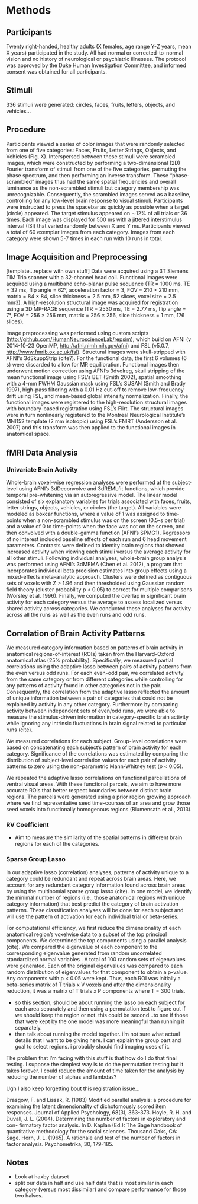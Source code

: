 
# Methods

## Participants

Twenty right-handed, healthy adults (X females, age range Y-Z years, mean X years) participated in the study. All had normal or corrected-to-normal vision and no history of neurological or psychiatric illnesses. The protocol was approved by the Duke Human Investigation Committee, and informed consent was obtained for all participants. 

## Stimuli

336 stimuli were generated: circles, faces, fruits, letters, objects, and vehicles...

## Procedure

Participants viewed a series of color images that were randomly selected from one of five categories: Faces, Fruits, Letter Strings, Objects, and Vehicles (Fig. X). Interspersed between these stimuli were scrambled images, which were constructed by performing a two-dimensional (2D) Fourier transform of stimuli from one of the five categories, permuting the phase spectrum, and then performing an inverse transform. These “phase-scrambled” images thus had the same spatial frequencies and overall luminance as the non-scrambled stimuli but category membership was unrecognizable. Consequently, the scrambled images served as a baseline, controlling for any low-level brain response to visual stimuli. Participants were instructed to press the spacebar as quickly as possible when a target (circle) appeared. The target stimulus appeared on ∼12% of all trials or 36 times. Each image was displayed for 500 ms with a jittered interstimulus interval (ISI) that varied randomly between X and Y ms. Participants viewed a total of 60 exemplar images from each category. Images from each category were shown 5-7 times in each run with 10 runs in total.

## Image Acquisition and Preprocessing

[template...replace with own stuff] Data were acquired using a 3T Siemens TIM Trio scanner with a 32-channel head coil. Functional images were acquired using a multiband echo-planar pulse sequence (TR = 1000 ms, TE = 32 ms, flip angle = 62°, acceleration factor = 3, FOV = 210 × 210 mm, matrix = 84 × 84, slice thickness = 2.5 mm, 52 slices, voxel size = 2.5 mm3). A high-resolution structural image was acquired for registration using a 3D MP-RAGE sequence (TR = 2530 ms, TE = 2.77 ms, flip angle = 7°, FOV = 256 × 256 mm, matrix = 256 × 256, slice thickness = 1 mm, 176 slices).

Image preprocessing was performed using custom scripts (http://github.com/HumanNeuroscienceLab/repsim), which build on AFNI (v 2014-10-23 OpenMP, http://afni.nimh.nih.gov/afni) and FSL (v5.0.7, http://www.fmrib.ox.ac.uk/fsl). Structural images were skull-stripped with AFNI's 3dSkuppStrip (cite?). For the functional data, the first 6 volumes (6 s) were discarded to allow for MR equilibration. Functional images then underwent motion correction using AFNI’s 3dvolreg, skull stripping of the mean functional image using FSL’s BET (Smith 2002), spatial smoothing with a 4-mm FWHM Gaussian mask using FSL’s SUSAN (Smith and Brady 1997), high-pass filtering with a 0.01 Hz cut-off to remove low-frequency drift using FSL, and mean-based global intensity normalization. Finally, the functional images were registered to the high-resolution structural images with boundary-based registration using FSL’s Flirt. The structural images were in turn nonlinearly registered to the Montreal Neurological Institute’s MNI152 template (2 mm isotropic) using FSL’s FNIRT (Andersson et al. 2007) and this transform was then applied to the functional images in anatomical space.

## fMRI Data Analysis

### Univariate Brain Activity

Whole-brain voxel-wise regression analyses were performed at the subject-level using AFNI’s 3dDeconvolve and 3dREMLfit functions, which provide temporal pre-whitening via an autoregressive model. The linear model consisted of six explanatory variables for trials associated with faces, fruits, letter strings, objects, vehicles, or circles (the target). All variables were modeled as boxcar functions, where a value of 1 was assigned to time-points when a non-scrambled stimulus was on the screen (0.5-s per trial) and a value of 0 to time-points when the face was not on the screen, and then convolved with a double-gamma function (AFNI’s SPMG1). Regressors of no interest included baseline effects of each run and 6 head movement parameters. Contrasts were defined to identity brain regions that showed increased activity when viewing each stimuli versus the average activity for all other stimuli. Following individual analyses, whole-brain group analysis was performed using AFNI’s 3dMEMA (Chen et al. 2012), a program that incorporates individual beta precision estimates into group effects using a mixed-effects meta-analytic approach. Clusters were defined as contiguous sets of voxels with Z > 1.96 and then thresholded using Gaussian random field theory (cluster probability p < 0.05) to correct for multiple comparisons (Worsley et al. 1996). Finally, we computed the overlap in significant brain activity for each category versus the average to assess localized versus shared activity across categories. We conducted these analyses for activity across all the runs as well as the even runs and odd runs. 

## Correlation of Brain Activity Patterns

We measured category information based on patterns of brain activity in anatomical regions-of-interest (ROIs) taken from the Harvard-Oxford anatomical atlas (25% probability).  Specifically, we measured partial correlations using the adaptive lasso between pairs of activity patterns from the even versus odd runs. For each even-odd pair, we correlated activity from the same category or from different categories while controlling for any patterns of activity found in other categories not in the pair. Consequently, the correlation from the adaptive lasso reflected the amount of unique information between a pair of categories that could not be explained by activity in any other category. Furthermore by comparing activity between independent sets of even/odd runs, we were able to measure the stimulus-driven information in category-specific brain activity while ignoring any intrinsic fluctuations in brain signal related to particular runs (cite).

We measured correlations for each subject. Group-level correlations were based on concatenating each subject’s pattern of brain activity for each category. Significance of the correlations was estimated by comparing the distribution of subject-level correlation values for each pair of activity patterns to zero using the non-parametric Mann-Whitney test (*p* < 0.05). 

We repeated the adaptive lasso correlations on functional parcellations of ventral visual areas. With these functional parcels, we aim to have more accurate ROIs that better respect boundaries between distinct brain regions. The parcels were generated using a prior region growing approach where we find representative seed time-courses of an area and grow those seed voxels into functionally homogenous regions (Blumensath et al., 2013).

### RV Coefficient

- Aim to measure the similarity of the spatial patterns in different brain regions for each of the categories.

### Sparse Group Lasso

In our adaptive lasso (correlation) analyses, patterns of activity unique to a category could be redundant and repeat across brain areas. Here, we account for any redundant category information found across brain areas by using the multinomial sparse group lasso (cite). In one model, we identify the minimal number of regions (i.e., those anatomical regions with unique category information) that best predict the category of brain activation patterns. These classification analyses will be done for each subject and will use the pattern of activation for each individual trial or beta-series.

For computational efficiency, we first reduce the dimensionality of each anatomical region’s voxelwise data to a subset of the top principal components. We determined the top components using a parallel analysis (cite). We compared the eigenvalue of each component to the corresponding eigenvalue generated from random uncorrelated standardized normal variables . A total of 100 random sets of eigenvalues were generated. Each of the original eigenvalues was compared to each random distribution of eigenvalues for that component to obtain a p-value. Any components with p < 0.05 were kept. Thus, each ROI was initially a beta-series matrix of T trials x V voxels and after the dimensionality reduction, it was a matrix of T trials x P components where T = 300 trials.

- so this section, should be about running the lasso on each subject for each area separately and then using a permutation test to figure out if we should keep the region or not. this could be second…to see if those that were kept by the one model was more meaningful than running it separately. 
- then talk about running the model together. i’m not sure what actual details that I want to be giving here. I can explain the group part and goal to select regions. i probably should find imaging uses of it.

The problem that I’m facing with this stuff is that how do I do that final testing. I suppose the simplest way is to do the permutation testing but it takes forever. I could reduce the amount of time taken for the analysis by reducing the number of alphas and lambdas?

Ugh I also keep forgetting bout this registration issue…

Drasgow, F. and Lissak, R. (1983) Modified parallel analysis: a procedure for examining the latent dimensionality of dichotomously scored item responses. Journal of Applied Psychology, 68(3), 363-373.
Hoyle, R. H. and Duvall, J. L. (2004). Determining the number of factors in exploratory and con- firmatory factor analysis. In D. Kaplan (Ed.): The Sage handbook of quantitative methodology for the social sciences. Thousand Oaks, CA: Sage.
Horn, J. L. (1965). A rationale and test of the number of factors in factor analysis. Psychometrika, 30, 179-185.

## Notes

- Look at haxby dataset
- split our data in half and use half data that is most similar in each category (versus most dissimilar) and compare performance for those two halves.